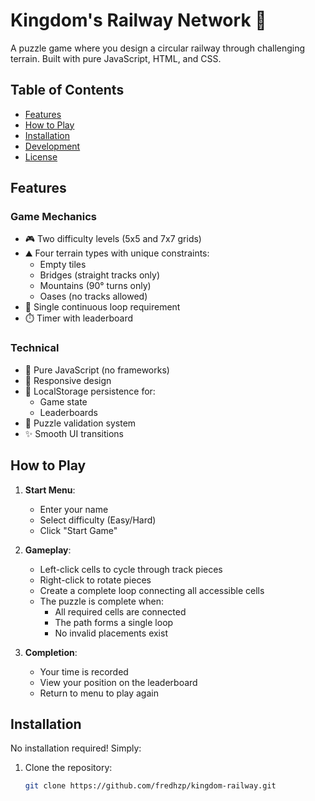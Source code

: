 # Kingdom's Railway Network 🚂

A puzzle game where you design a circular railway through challenging terrain. Built with pure JavaScript, HTML, and CSS.

## Table of Contents
- [Features](#features)
- [How to Play](#how-to-play)
- [Installation](#installation)
- [Development](#development)
- [License](#license)

## Features

### Game Mechanics
- 🎮 Two difficulty levels (5x5 and 7x7 grids)
- ⛰️ Four terrain types with unique constraints:
  - Empty tiles
  - Bridges (straight tracks only)
  - Mountains (90° turns only)
  - Oases (no tracks allowed)
- 🔄 Single continuous loop requirement
- ⏱️ Timer with leaderboard

### Technical
- 💯 Pure JavaScript (no frameworks)
- 📱 Responsive design
- 💾 LocalStorage persistence for:
  - Game state
  - Leaderboards
- 🧩 Puzzle validation system
- ✨ Smooth UI transitions

## How to Play

1. **Start Menu**:
   - Enter your name
   - Select difficulty (Easy/Hard)
   - Click "Start Game"

2. **Gameplay**:
   - Left-click cells to cycle through track pieces
   - Right-click to rotate pieces
   - Create a complete loop connecting all accessible cells
   - The puzzle is complete when:
     - All required cells are connected
     - The path forms a single loop
     - No invalid placements exist

3. **Completion**:
   - Your time is recorded
   - View your position on the leaderboard
   - Return to menu to play again

## Installation

No installation required! Simply:

1. Clone the repository:
   ```bash
   git clone https://github.com/fredhzp/kingdom-railway.git

